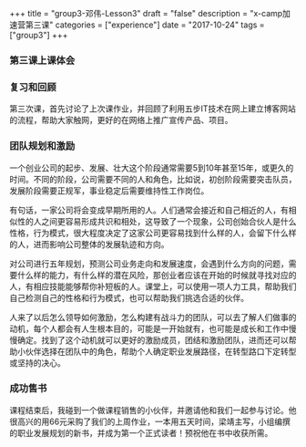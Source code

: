 +++
title = "group3-邓伟-Lesson3"
draft = "false"
description = "x-camp加速营第三课"
categories = ["experience"]
date = "2017-10-24"
tags =["group3"]
+++

### 第三课上课体会

### 复习和回顾
第三次课，首先讨论了上次课作业，并回顾了利用五步IT技术在网上建立博客网站的流程，帮助大家触网，更好的在网络上推广宣传产品、项目。

### 团队规划和激励
一个创业公司的起步、发展、壮大这个阶段通常需要5到10年甚至15年，或更久的时间。不同的阶段，公司需要不同的人和角色，比如说，初创阶段需要突击队员，发展阶段需要正规军，事业稳定后需要维持性工作岗位。

有句话，一家公司将会变成早期所用的人。人们通常会接近和自己相近的人，有相似性的人之间更容易形成共识和相处，这导致了一个现象，公司创始合伙人是什么性格，行为模式，很大程度决定了这家公司更容易找到什么样的人，会留下什么样的人，进而影响公司整体的发展轨迹和方向。

对公司进行五年规划，预测公司业务走向和发展速度，会遇到什么方向的问题，需要什么样的能力，有什么样的潜在风险，那创业者应该在开始的时候就寻找对应的人，有相应技能能够帮你补短板的人。课堂上，可以使用一项人力工具，帮助我们自己检测自己的性格和行为模式，也可以帮助我们挑选合适的伙伴。

人来了以后怎么领导如何激励，怎么构建有战斗力的团队，可以去了解人们做事的动机，每个人都会有人生根本目的，可能是一开始就有，也可能是成长和工作中慢慢确定。找到了这个动机就可以更好的激励成员，团结和激励团队，进而还可以帮助小伙伴选择在团队中的角色，帮助个人确定职业发展路径，在转型路口下定转型或坚持的决心。

### 成功售书
课程结束后，我碰到一个做课程销售的小伙伴，并邀请他和我们一起参与讨论。他很高兴的用66元采购了我们的上周作业，一本用五天时间，梁靖主写，小组编撰的职业发展规划的新书，并成为第一个正式读者！预祝他在书中收获所需。

